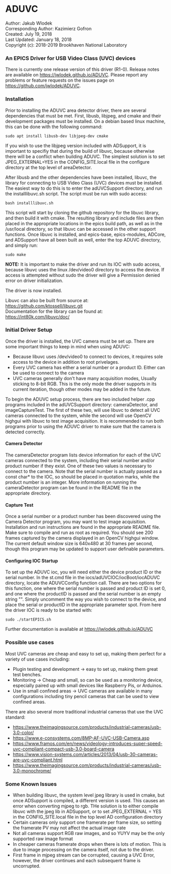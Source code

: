 # ADUVC

Author: Jakub Wlodek  
Corresponding Author: Kazimierz Gofron  
Created: July 19, 2018  
Last Updated: January 18, 2018  
Copyright (c): 2018-2019 Brookhaven National Laboratory  

### An EPICS Driver for USB Video Class (UVC) devices

There is currently one release version of this driver (R1-0). Release notes are available on https://jwlodek.github.io/ADUVC. Please report any problems or feature requests on the issues page on https://github.com/jwlodek/ADUVC.

### Installation

Prior to installing the ADUVC area detector driver, there are several dependencies that must be met. First, libusb, libjpeg, and cmake and their development packages must be installed. On a debian based linux machine, this can be done with the following command:

```
sudo apt install libusb-dev libjpeg-dev cmake
```
If you wish to use the libjpeg version included with ADSupport, it is important to specifiy that during the build of libuvc, because otherwise there will be a conflict when building ADUVC. The simplest solution is to set JPEG_EXTERNAL=YES in the CONFIG_SITE.local file in the configure directory at the top level of areaDetector.  

After libusb and the other dependencies have been installed, libuvc, the library for connecting to USB Video Class (UVC) devices must be installed. The easiest way to do this is to enter the adUVCSupport directory, and run the installlibuvc.sh script. The script must be run with sudo access:
```
bash installlibuvc.sh
```
This script will start by cloning the github repository for the libuvc library, and then build it with cmake. The resulting library and include files are then placed in the appropriate locations in the epics build path, as well as in the /usr/local directory, so that libuvc can be accessed in the other support functions. Once libuvc is installed, and epics-base, epics-modules, ADCore, and ADSupport have all been built as well, enter the top ADUVC directory, and simply run:
```
sudo make
```
**NOTE:** It is important to make the driver and run its IOC with sudo access, because libuvc uses the linux /dev/video0 directory to access the device. If access is attempted without sudo the driver will give a Permission denied error on driver initialization.  

The driver is now installed.  

Libuvc can also be built from source at: https://github.com/ktossell/libuvc.git  
Documentation for the library can be found at: https://int80k.com/libuvc/doc/


### Initial Driver Setup

Once the driver is installed, the UVC camera must be set up. There are some important things to keep in mind when using ADUVC:
* Because libuvc uses /dev/video0 to connect to devices, it requires sole access to the device in addition to root privelages.
* Every UVC camera has either a serial number or a product ID. Either can be used to connect to the camera
* UVC cameras generally don't have many acquisition modes, Usually sticking to 8-bit RGB. This is the only mode the driver supports in its current iteration, though other modes may be added in the future.

To begin the ADUVC setup process, there are two included helper .cpp programs included in the adUVCSupport directory: cameraDetector, and imageCaptureTest. The first of these two, will use libuvc to detect all UVC cameras connected to the system, while the second will use OpenCV highgui with libuvc to test image acquisition. It is recommended to run both programs prior to using the ADUVC driver to make sure that the camera is detected correctly.  

#### Camera Detector

The cameraDetector program lists device information for each of the UVC cameras connected to the system, including their serial number and/or product number if they exist. One of these two values is necessary to connect to the camera. Note that the serial number is actually passed as a const char* to the IOC, so should be placed in quotation marks, while the product number is an integer. More information on running the cameraDetector program can be found in the README file in the appropriate directory.  

#### Capture Test

Once a serial number or a product number has been discovered using the Camera Detector program, you may want to test image acquisition. Installation and run instructions are found in the appropriate README file. Make sure to compile and run as root as required. You should see 200 frames captured by the camera displayed in an OpenCV highgui window. The current default window size is 640x480 at 30 frames per second, though this program may be updated to support user definable parameters.

#### Configuring IOC Startup

To set up the ADUVC ioc, you will need either the device product ID or the serial number. In the st.cmd file in the iocs/adUVCIOC/iocBoot/iocADUVC directory, locate the ADUVCConfig function call. There are two options for this function, one where the serial number is passed and product ID is set 0, and one where the productID is passed and the serial number is an empty string "". Simply uncomment the way you wish to connect to the device, and place the serial or productID in the appropriate parameter spot. From here the driver IOC is ready to be started with:
```
sudo ./startEPICS.sh
```

Further documentation is available at https://jwlodek.github.io/ADUVC  

### Possible use cases

Most UVC cameras are cheap and easy to set up, making them perfect for a variety of use cases including:

* Plugin testing and development -> easy to set up, making them great test benches.
* Monitoring -> Cheap and small, so can be used as a monitoring device, especially paired up with small devices like Raspberry Pis, or Arduinos.
* Use in small confined areas -> UVC cameras are available in many configurations including tiny pencil cameras that can be used to view confined areas.

There are also several more traditional industrial cameras that use the UVC standard:

* https://www.theimagingsource.com/products/industrial-cameras/usb-3.0-color/
* https://www.e-consystems.com/8MP-AF-UVC-USB-Camera.asp
* https://www.framos.com/en/news/videology-introduces-super-speed-uvc-compliant-compact-usb-3.0-board-camera
* https://www.vision-systems.com/articles/2013/04/usb-30-cameras-are-uvc-compliant.html
* https://www.theimagingsource.com/products/industrial-cameras/usb-3.0-monochrome/


### Some Known Issues

* When building libuvc, the system level jpeg library is used in cmake, but once ADSupport is compiled, a different version is used. This causes an error when converting mjpeg to rgb. THe solution is to either compile libuvc with the jpeg lib in ADSupport, or to set JPEG_EXTERNAL = YES in the CONFIG_SITE.local file in the top level AD configuration directory
* Certain cameras only support one framerate per frame size, so setting the framerate PV may not affect the actual image rate
* Not all cameras support RGB raw images, and so YUYV may be the only supported raw image format
* In cheaper cameras framerate drops when there is lots of motion. This is due to image processing on the camera itself, not due to the driver.
* First frame in mjpeg stream can be corrupted, causing a UVC Error, however, the driver continues and each subsequent frame is uncorrupted.


